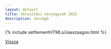 ```yaml
---
layout: default
title: Választási névjegyzék 2022
description: Jászágó
---
```


{% include settlementHTMLs/Jaaszaagoo.html %}

[Vissza](./)